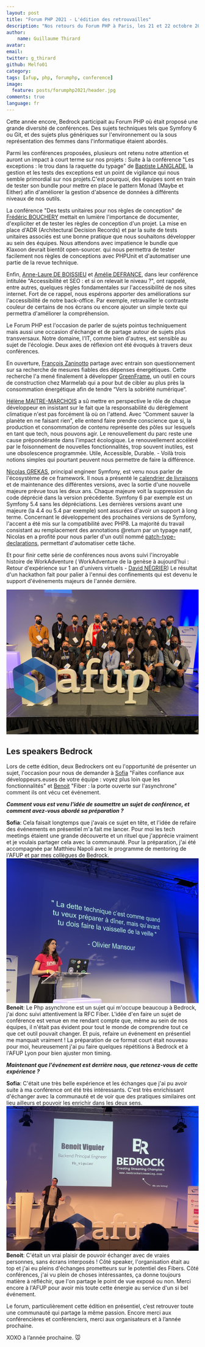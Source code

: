 ```yaml
---
layout: post
title: "Forum PHP 2021 - L'édition des retrouvailles"
description: "Nos retours du Forum PHP à Paris, les 21 et 22 octobre 2021"
author:
    name: Guillaume Thirard
avatar:
email:
twitter: g_thirard
github: Melfo01
category:
tags: [afup, php, forumphp, conference]
image:
  feature: posts/forumphp2021/header.jpg
comments: true
language: fr
---
```


Cette année encore, Bedrock participait au Forum PHP où était proposé une grande diversité de conférences.
Des sujets techniques tels que Symfony 6 ou Git, et des sujets plus génériques sur l'environnement ou la sous représentation des femmes dans l'informatique étaient abordés.

Parmi les conférences proposées, plusieurs ont retenu notre attention et auront un impact à court terme sur nos projets :
Suite à la conférence "Les exceptions : le trou dans la raquette du typage" de [Baptiste LANGLADE](https://twitter.com/Baptouuuu), la gestion et les tests des exceptions est un point de vigilance qui nous semble primordial sur nos projets.C'est pourquoi, des équipes sont en train de tester son bundle pour mettre en place le pattern Monad (Maybe et Either) afin d'améliorer la gestion d'absence de données à différents niveaux de nos outils.

La conférence "Des tests unitaires pour nos règles de conception" de [Frédéric BOUCHERY](https://twitter.com/FredBouchery) mettait en lumière l'importance de documenter, d'expliciter et de tester les règles de conception d'un projet. La mise en place d'ADR (Architectural Decision Records) et par la suite de tests unitaires associés est une bonne pratique que nous souhaitons développer au sein des équipes. Nous attendons avec impatience le bundle que Klaxoon devrait bientôt open-sourcer. qui nous permettra de tester facilement nos règles de conceptions avec PHPUnit et d'automatiser une partie de la revue technique.

Enfin, [Anne-Laure DE BOISSIEU](https://twitter.com/AnneLaure2B) et [Amélie DEFRANCE](https://twitter.com/amelie_defrance), dans leur conférence intitulée "Accessibilité et SEO : et si on relevait le niveau ?", ont rappelé, entre autres,  quelques règles fondamentales sur l'accessibilité de nos sites internet. Fort de ce rappel, nous espérons apporter des améliorations sur l'accessibilité de notre back-office. Par exemple, retravailler le contraste couleur de certains de nos écrans ou encore ajouter un simple texte qui permettra d'améliorer la compréhension.


Le Forum PHP est l'occasion de parler de sujets pointus techniquement mais aussi une occasion d'échange et de partage autour de sujets plus transversaux.
Notre domaine, l'IT, comme bien d'autres, est sensible au sujet de l'écologie. Deux axes de réflexion ont été évoqués à travers deux conférences.

En ouverture, [François Zaninotto](https://twitter.com/francoisz) partage avec entrain son questionnement sur sa recherche de mesures fiables des dépenses énergétiques. Cette recherche l'a mené finalement à développer  [GreenFrame](https://greenframe.io/), un outil en cours de construction chez Marmelab qui a pour but de cibler au plus près la consommation énergétique afin de tendre “Vers la sobriété numérique”.

[Hélène MAITRE-MARCHOIS](https://twitter.com/helenemaitre) a sû mettre en perspective le rôle de chaque développeur en insistant sur le fait que la responsabilité du dérèglement climatique n'est pas forcément là où on l'attend. Avec “Comment sauver la planète en ne faisant rien”, elle entend faire prendre conscience que si, la production et consommation de contenu représente des pôles sur lesquels en tant que tech, nous pouvons agir. Le renouvellement du parc reste une cause prépondérante dans l'impact écologique.
Le renouvellement accéléré par le foisonnement de nouvelles fonctionnalités, trop souvent inutiles, est une obsolescence programmée.
Utile, Accessible, Durable. - Voilà trois notions simples qui pourtant peuvent nous permettre de faire la différence.

[Nicolas GREKAS](https://twitter.com/nicolasgrekas), principal engineer Symfony, est venu nous parler de l'écosystème de ce framework. Il nous a présenté le [calendrier de livraisons](https://symfony.com/releases) et de maintenance des différentes versions, avec la sortie d'une nouvelle majeure prévue tous les deux ans. Chaque majeure voit la suppression du code déprécié dans la version précédente. Symfony 6 par exemple est un Symfony 5.4 sans les dépréciations. Les dernières versions avant une majeure (la 4.4 ou 5.4 par exemple) sont assurées d'avoir un support à long terme.
Concernant le développement des prochaines versions de Symfony, l'accent a été mis sur la compatibilité avec PHP8. La majorité du travail consistant au remplacement des annotations @return par un typage natif, Nicolas en a profité pour nous parler d'un outil nommé [patch-type-declarations](https://symfony.com/doc/5.4/setup/upgrade_major.html#upgrading-to-symfony-6-add-native-return-types), permettant d'automatiser cette tâche.

Et pour finir cette série de conférences nous avons suivi l'incroyable histoire de WorkAdventure ( WorkAdventure de la genèse à aujourd'hui : Retour d'expérience sur 1 an d'univers virtuels - [David NÉGRIER](https://twitter.com/david_negrier)) Le résultat d'un hackathon fait pour palier à l'ennui des confinements qui est devenu le support d'événements majeurs de l'année dernière.


![Photo de toute l'équipe Bedrock](/images/posts/forumphp2021/bedrock_team.jpg)

## Les speakers Bedrock
Lors de cette édition, deux Bedrockers ont eu l'opportunité de présenter un sujet, l'occasion pour nous de demander à [Sofia](https://twitter.com/SofLesc) "Faites confiance aux développeurs.euses de votre équipe : voyez plus loin que les fonctionnalités" et [Benoit](https://twitter.com/b_viguier) "Fiber : la porte ouverte sur l'asynchrone" comment ils ont vécu cet événement.

**_Comment vous est venu l'idée de soumettre un sujet de conférence, et comment avez-vous abordé sa préparation ?_**

**Sofia**: Cela faisait longtemps que j'avais ce sujet en tête, et l'idée de refaire des événements en présentiel m'a fait me lancer. Pour moi les tech meetings étaient une grande découverte et un rituel que j'apprécie vraiment et je voulais partager cela avec la communauté. Pour la préparation, j'ai été accompagnée par Matthieu Napoli avec le programme de mentoring de l'AFUP et par mes collègues de Bedrock.
![Photo de Sofia](/images/posts/forumphp2021/sofia_speaker.jpg)
**Benoit**: Le Php asynchrone est un sujet qui m'occupe beaucoup à Bedrock, j'ai donc suivi attentivement la RFC Fiber. L'idée d'en faire un sujet de conférence est venue en me rendant compte que, même au sein de nos équipes, il n'était pas évident pour tout le monde de comprendre tout ce que cet outil pouvait changer. Et puis, refaire un événement en présentiel me manquait vraiment ! La préparation de ce format court était nouveau pour moi, heureusement j'ai pu faire quelques répétitions à Bedrock et à l'AFUP Lyon pour bien ajuster mon timing.

**_Maintenant que l'événement est derrière nous, que retenez-vous de cette expérience ?_**

**Sofia**: C'était une très belle expérience et les échanges que j'ai pu avoir suite à ma conférence ont été très intéressants. C'est très enrichissant d'échanger avec la communauté et de voir que des pratiques similaires ont lieu ailleurs et pouvoir les enrichir dans les deux sens.
![Photo de Benoit](/images/posts/forumphp2021/benoit_speaker.jpg)
**Benoit**: C'était un vrai plaisir de pouvoir échanger avec de vraies personnes, sans écrans interposés ! Côté speaker, l'organisation était au top et j'ai eu pleins d'échanges prometteurs sur le potentiel des Fibers. Côté conférences, j'ai vu plein de choses intéressantes, ça donne toujours matière à réfléchir, que l'on partage le point de vue exposé ou non. Merci encore à l'AFUP pour avoir mis toute cette énergie au service d'un si bel événement.


Le forum, particulièrement cette édition en présentiel, c’est retrouver toute une communauté qui partage la même passion. Encore merci aux conférencières et conférenciers, merci aux organisateurs et à l’année prochaine.

XOXO à l’année prochaine. 🐭
